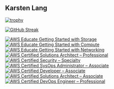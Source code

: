 ## Karsten Lang

[![trophy](https://github-profile-trophy.vercel.app/?username=klang)](https://github.com/ryo-ma/github-profile-trophy)

[![GitHub Streak](https://github-readme-streak-stats.herokuapp.com?user=klang&exclude_days=Sun%2CSat)](https://git.io/streak-stats)

<!--START_SECTION:badges-->
[![AWS Educate Getting Started with Storage](https://images.credly.com/size/110x110/images/5bf37709-4b69-4cdc-9edc-af7b3370d427/image.png)](http://www.credly.com/badges/d1d617a8-2bb4-46c9-8d84-a558b144f7c4 "AWS Educate Getting Started with Storage")
[![AWS Educate Getting Started with Compute](https://images.credly.com/size/110x110/images/9358115e-ead7-47c2-91e2-165b6a650a1b/image.png)](http://www.credly.com/badges/a0e8ab1b-135f-401c-84db-9290633250f8 "AWS Educate Getting Started with Compute")
[![AWS Educate Getting Started with Networking](https://images.credly.com/size/110x110/images/979e42e2-1d32-4d21-97ea-53d991ea50fb/image.png)](http://www.credly.com/badges/ad0f2662-834f-4cb2-a8dc-3cf21eb33961 "AWS Educate Getting Started with Networking")
[![AWS Certified Solutions Architect – Professional](https://images.credly.com/size/110x110/images/2d84e428-9078-49b6-a804-13c15383d0de/image.png)](http://www.credly.com/badges/86f6ca8a-7bb6-4f8a-b3ec-01f19f8b4e14 "AWS Certified Solutions Architect – Professional")
[![AWS Certified Security – Specialty](https://images.credly.com/size/110x110/images/53acdae5-d69f-4dda-b650-d02ed7a50dd7/image.png)](http://www.credly.com/badges/8b05fced-12ae-4c78-85e9-29908a04eede "AWS Certified Security – Specialty")
[![AWS Certified SysOps Administrator – Associate](https://images.credly.com/size/110x110/images/f0d3fbb9-bfa7-4017-9989-7bde8eaf42b1/image.png)](http://www.credly.com/badges/4eb66384-e5c2-44b8-8bdb-8084771a3b4c "AWS Certified SysOps Administrator – Associate")
[![AWS Certified Developer – Associate](https://images.credly.com/size/110x110/images/b9feab85-1a43-4f6c-99a5-631b88d5461b/image.png)](http://www.credly.com/badges/2ca8d7cd-b57e-42ee-ad81-038b3f273bf9 "AWS Certified Developer – Associate")
[![AWS Certified Solutions Architect – Associate](https://images.credly.com/size/110x110/images/0e284c3f-5164-4b21-8660-0d84737941bc/image.png)](http://www.credly.com/badges/1ac469e5-e462-4d97-bcf1-12bf87c2a939 "AWS Certified Solutions Architect – Associate")
[![AWS Certified DevOps Engineer – Professional](https://images.credly.com/size/110x110/images/bd31ef42-d460-493e-8503-39592aaf0458/image.png)](http://www.credly.com/badges/dc26477e-5554-478e-8795-34fd120d9387 "AWS Certified DevOps Engineer – Professional")
<!--END_SECTION:badges-->

<!--
**klang/klang** is a ✨ _special_ ✨ repository because its `README.md` (this file) appears on your GitHub profile.

Here are some ideas to get you started:

- 🔭 I’m currently working on ...
- 🌱 I’m currently learning ...
- 👯 I’m looking to collaborate on ...
- 🤔 I’m looking for help with ...
- 💬 Ask me about ...
- 📫 How to reach me: ...
- 😄 Pronouns: ...
- ⚡ Fun fact: ...
-->
